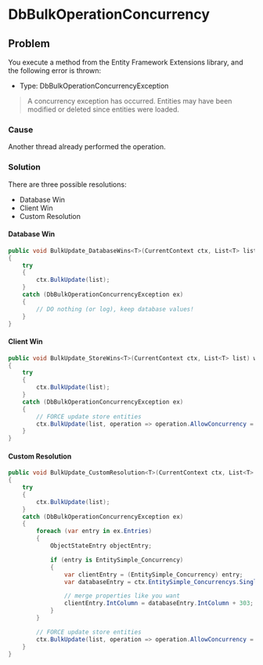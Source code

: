 # DbBulkOperationConcurrency

## Problem

You execute a method from the Entity Framework Extensions library, and the following error is thrown:

- Type: DbBulkOperationConcurrencyException

> A concurrency exception has occurred. Entities may have been modified or deleted since entities were loaded.

### Cause

Another thread already performed the operation.

### Solution

There are three possible resolutions:

- Database Win
- Client Win
- Custom Resolution

#### Database Win

```csharp
public void BulkUpdate_DatabaseWins<T>(CurrentContext ctx, List<T> list) where T : class
{
    try
    {
        ctx.BulkUpdate(list);
    }
    catch (DbBulkOperationConcurrencyException ex)
    {
        // DO nothing (or log), keep database values!
    }
}
```

#### Client Win

```csharp
public void BulkUpdate_StoreWins<T>(CurrentContext ctx, List<T> list) where T : class
{
    try
    {
        ctx.BulkUpdate(list);
    }
    catch (DbBulkOperationConcurrencyException ex)
    {
        // FORCE update store entities
        ctx.BulkUpdate(list, operation => operation.AllowConcurrency = false);
    }
}
```

#### Custom Resolution

```csharp
public void BulkUpdate_CustomResolution<T>(CurrentContext ctx, List<T> list) where T : class
{
    try
    {
        ctx.BulkUpdate(list);
    }
    catch (DbBulkOperationConcurrencyException ex)
    {
        foreach (var entry in ex.Entries)
        {
            ObjectStateEntry objectEntry;

            if (entry is EntitySimple_Concurrency)
            {
                var clientEntry = (EntitySimple_Concurrency) entry;
                var databaseEntry = ctx.EntitySimple_Concurrencys.Single(x => x.ID == clientEntry.ID);

                // merge properties like you want
                clientEntry.IntColumn = databaseEntry.IntColumn + 303;
            }
        }

        // FORCE update store entities
        ctx.BulkUpdate(list, operation => operation.AllowConcurrency = false);
    }
}
```
